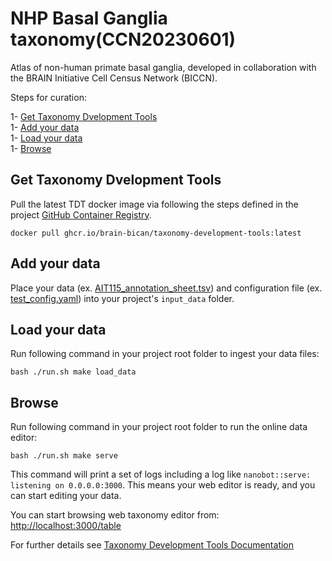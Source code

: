 # NHP Basal Ganglia taxonomy(CCN20230601)

Atlas of non-human primate basal ganglia, developed in collaboration with the BRAIN Initiative Cell Census Network (BICCN).

Steps for curation:

1- [Get Taxonomy Dvelopment Tools](#get-taxonomy-dvelopment-tools)  
1- [Add your data](#add-your-data)  
1- [Load your data](#load-your-data)  
1- [Browse](#browse)  

## Get Taxonomy Dvelopment Tools 

Pull the latest TDT docker image via following the steps defined in the project [GitHub Container Registry](https://github.com/brain-bican/taxonomy-development-tools/pkgs/container/taxonomy-development-tools). 

```
docker pull ghcr.io/brain-bican/taxonomy-development-tools:latest
```

## Add your data

Place your data (ex. [AIT115_annotation_sheet.tsv](https://github.com/brain-bican/taxonomy-development-tools/tree/main/examples/nhp_basal_ganglia/AIT115_annotation_sheet.tsv)) and configuration file (ex. [test_config.yaml](https://github.com/brain-bican/taxonomy-development-tools/tree/main/examples/nhp_basal_ganglia/test_config.yaml)) into your project's `input_data` folder.  

## Load your data

Run following command in your project root folder to ingest your data files:

```
bash ./run.sh make load_data
```

## Browse

Run following command in your project root folder to run the online data editor:
```
bash ./run.sh make serve
```

This command will print a set of logs including a log like `nanobot::serve: listening on 0.0.0.0:3000`. This means your web editor is ready, and you can start editing your data.

You can start browsing web taxonomy editor from: [http://localhost:3000/table](http://localhost:3000/table)

For further details see [Taxonomy Development Tools Documentation](https://brain-bican.github.io/taxonomy-development-tools/)